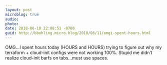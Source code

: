 ```yaml
---
layout: post
microblog: true
audio: 
photo: 
date: 2018-06-10 22:08:51 -0700
guid: http://bbohling.micro.blog/2018/06/11/omgi-spent-hours.html
---
```

OMG...I spent hours today (HOURS and HOURS) trying to figure out why my terraform + cloud-init configs were not working 100%. Stupid me didn’t realize cloud-init barfs on tabs...must use spaces. 
